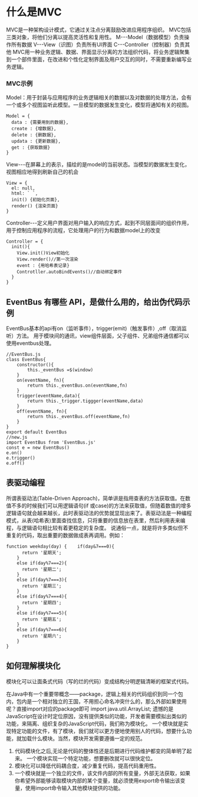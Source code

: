 # 什么是MVC
MVC是一种架构设计模式，它通过关注点分离鼓励改进应用程序组织。
MVC包括三类对象，将他们分离以提高灵活性和复用性。
M---Model（数据模型）负责操作所有数据
V---View（识图）负责所有UI界面
C---Controller（控制器）负责其他
MVC用一种业务逻辑、数据、界面显示分离的方法组织代码，将业务逻辑聚集到一个部件里面，在改进和个性化定制界面及用户交互的同时，不需要重新编写业务逻辑。
### MVC示例
Model：用于封装与应用程序的业务逻辑相关的数据以及对数据的处理方法，会有一个或多个视图监听此模型。一旦模型的数据发生变化，模型将通知有关的视图。
```
Model = {
  data : {需要用到的数据},
  create : {增数据},
  delete : {删数据},
  updata : {更新数据},
  get : {获取数据}
}
```
View---在屏幕上的表示，描绘的是model的当前状态。当模型的数据发生变化，视图相应地得到刷新自己的机会
```
View = {
  el: null,
  html: ` `,
  init() {初始化页面},
  render() {渲染页面}
}
```
Controller---定义用户界面对用户输入的响应方式，起到不同层面间的组织作用，用于控制应用程序的流程，它处理用户的行为和数据model上的改变
```
Controller = {
  init(){
    View.init()View初始化
    View.render()//第一次渲染
    event : {用哈希表记录}
    Controtller.autoBindEvents()//自动绑定事件 
  }
}
```

## EventBus 有哪些 API，是做什么用的，给出伪代码示例
EventBus基本的api有on（监听事件），trigger(emit)（触发事件）,off（取消监听）方法。 用于模块间的通讯，view组件层面，父子组件、兄弟组件通信都可以使用eventbus处理。
```
//EventBus.js
class EventBus{
    constructor(){
        this._eventBus =$(window)
    }
    on(eventName, fn){
        return this._eventBus.on(eventName,fn)
    }
    trigger(eventName,data){
        return this._trigger.tiggger(eventName,data)
    }
    off(eventName, fn){
        return this._eventBus.off(eventName,fn)
    }
}
export default EventBus
//new.js
import EventBus from 'EventBus.js'
const e = new EventBus()
e.on()
e.trigger()
e.off()
```

## 表驱动编程
所谓表驱动法(Table-Driven Approach)，简单讲是指用查表的方法获取值。在数值不多的时候我们可以用逻辑语句(if 或case)的方法来获取值，但随着数值的增多逻辑语句就会越来越长，此时表驱动法的优势就显现出来了。表驱动法是一种编程模式，从表(哈希表)里面查找信息，只将重要的信息放在表里，然后利用表来编程，与逻辑语句相比较有着更稳定的复杂度。
说通俗一点，就是将许多类似但不重复的代码，取出重要的数据做成表再调用。例如：
```
function weekday(day) {    if(day&7===0){
      return '星期天';
    }
    else if(day%7===2){
      return '星期二';
    }
    else if(day%7===3){
      return '星期三';
    }
    else if(day%7===4){
      return '星期四';
    }
    else if(day%7===5){
      return '星期五';
    }
    else if(day%7===6){
      return '星期六';
    }
}
```
## 如何理解模块化
模块化可以让面条式代码（写的烂的代码）变成结构分明逻辑清晰的框架式代码。

在Java中有一个重要带概念——package，逻辑上相关的代码组织到同一个包内，包内是一个相对独立的王国，不用担心命名冲突什么的，那么外部如果使用呢？直接import对应的package即可 import java.util.ArrayList; 遗憾的是JavaScript在设计时定位原因，没有提供类似的功能，开发者需要模拟出类似的功能，来隔离、组织复杂的JavaScript代码，我们称为模块化。 一个模块就是实现特定功能的文件，有了模块，我们就可以更方便地使用别人的代码，想要什么功能，就加载什么模块。当然，模块开发需要遵循一定的规范。

1. 代码模块化之后,无论是代码的整体性还是后期进行代码维护都变的简单明了起来。 一个模块实现一个特定功能，想要删改就可以很快定位。
2. 模块化可以降低代码耦合度，减少重复代码，提高代码重用性。
3. 一个模块就是一个独立的文件，该文件内部的所有变量，外部无法获取，如果你希望外部能够读取模块内部的某个变量，就必须使用export命令输出该变量，使用import命令输入其他模块提供的功能。

